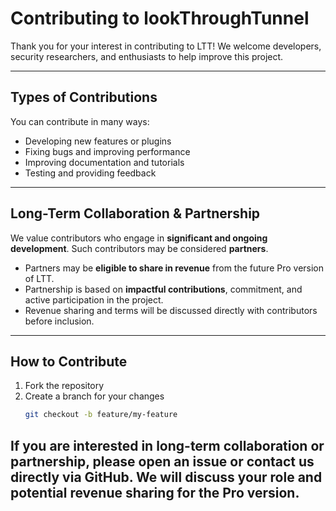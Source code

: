# Contributing to lookThroughTunnel

Thank you for your interest in contributing to LTT! We welcome developers, security researchers, and enthusiasts to help improve this project.

---

## Types of Contributions
You can contribute in many ways:
- Developing new features or plugins
- Fixing bugs and improving performance
- Improving documentation and tutorials
- Testing and providing feedback

---

## Long-Term Collaboration & Partnership
We value contributors who engage in **significant and ongoing development**. Such contributors may be considered **partners**.

- Partners may be **eligible to share in revenue** from the future Pro version of LTT.
- Partnership is based on **impactful contributions**, commitment, and active participation in the project.
- Revenue sharing and terms will be discussed directly with contributors before inclusion.

---

## How to Contribute
1. Fork the repository
2. Create a branch for your changes
   ```bash
   git checkout -b feature/my-feature
   ```
## If you are interested in long-term collaboration or partnership, please open an issue or contact us directly via GitHub. We will discuss your role and potential revenue sharing for the Pro version.
